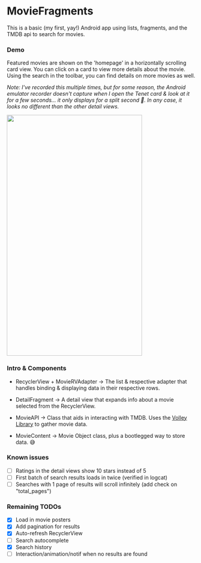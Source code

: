 # MovieFragments

This is a basic (my first, yay!) Android app using lists, fragments, and the TMDB api to search for movies.

### Demo

Featured movies are shown on the 'homepage' in a horizontally scrolling card view. You can click on a card to view more details about the movie. Using the search in the toolbar, you can find details on more movies as well.

*Note: I've recorded this multiple times, but for some reason, the Android emulator recorder doesn't capture when I open the Tenet card & look at it for a few seconds... it only displays for a split second 🤔. In any case, it looks no different than the other detail views.*

<img src="/Android/MovieFragments/MoviesApp.gif" width="360" height="640"/>

### Intro & Components

- RecyclerView + MovieRVAdapter -> The list & respective adapter that handles binding & displaying data in their respective rows.

- DetailFragment -> A detail view that expands info about a movie selected from the RecyclerView. 

- MovieAPI -> Class that aids in interacting with TMDB. Uses the [Volley Library](https://developer.android.com/training/volley) to gather movie data.

- MovieContent -> Movie Object class, plus a bootlegged way to store data. 😅

### Known issues

- [ ] Ratings in the detail views show 10 stars instead of 5
- [ ] First batch of search results loads in twice (verified in logcat)
- [ ] Searches with 1 page of results will scroll infinitely (add check on "total_pages")

### Remaining TODOs

- [X] Load in movie posters
- [X] Add pagination for results
- [X] Auto-refresh RecyclerView
- [ ] Search autocomplete
- [X] Search history
- [ ] Interaction/animation/notif when no results are found
